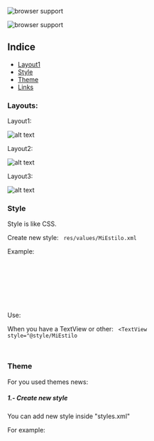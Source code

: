 
  ![browser support](http://appbalo.com/wp-content/uploads/2014/08/Android-Central---The-App-.png)

  ![browser support](http://www.android.com/new/images/logos-2x/android-wordmark-8EC047.png)



<h2>Indice</h2>
<ul>
	<li><a href="#indiceLayout"> Layout1</a></li>
	<li><a href="#style"> Style</a></li>
	<li><a href="#theme"> Theme</a></li>
	<li><a href="#reference">Links</a></li>
</ul>





<h3 id="indiceLayout">Layouts:</h3>



Layout1:


![alt text](https://courses.edx.org/c4x/UPValenciaX/AIP201x/asset/practica_layouts.png "Layout1")






Layout2:


![alt text](https://courses.edx.org/c4x/UPValenciaX/AIP201x/asset/practica_layouts1.png "Layout2")






Layout3:


![alt text](https://courses.edx.org/c4x/UPValenciaX/AIP201x/asset/practica_layouts2.png "Layout3")




<h3 id="style">Style</h3>

Style is like CSS.

Create new style:
<code> res/values/MiEstilo.xml</code>

Example:
<code>

<resources>

   <style name="MiEstilo"

     parent="@android:style/TextAppearance.Medium">

       <item name="android:layout_width">match_parent</item>

       <item name="android:layout_height">wrap_content</item>

       <item name="android:textColor">#00FF00</item>

       <item name="android:typeface">monospace</item>

   </style>

</resources>

</code>



Use:

When you have a TextView or other:
<code>
	<TextView
	style="@style/MiEstilo

</code>

<h3 id="theme">Theme</h3>

For you used themes news:

<h5>1.- Create new style</h5>
You can add new style inside "styles.xml"

For example:

<code>
	<style name="MyTheme" parent="Theme.AppCompat.Light.DarkActionBar">

	</style>
</code>
	
<h5>2.-  Modify file  "AndroidManifest.xml"</h5>

You can modify theme or style for Application or Activity

<code>
	android:theme="@style/MyTheme"
</code>





<h3 id="reference">Link:</h3>
http://developer.android.com/sdk/index.html


http://www.edx.org/course/jugando-con-android-aprende-programar-tu-uamx-android301x#.VO49hnV6_NM
